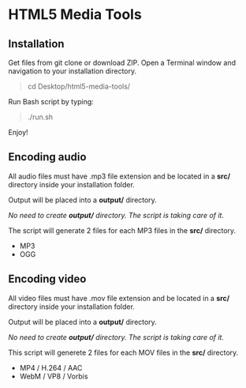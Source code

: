 HTML5 Media Tools
====================

Installation
---------------------
Get files from git clone or download ZIP.
Open a Terminal window and navigation to your installation directory.

> cd Desktop/html5-media-tools/

Run Bash script by typing:
> ./run.sh

Enjoy!

Encoding audio
---------------------
All audio files must have .mp3 file extension and be located in a **src/** directory inside your installation folder.

Output will be placed into a **output/** directory.

_No need to create **output/** directory. The script is taking care of it._

The script will generate 2 files for each MP3 files in the **src/** directory.
-   MP3
-   OGG


Encoding video
---------------------
All video files must have .mov file extension and be located in a **src/** directory inside your installation folder.

Output will be placed into a **output/** directory.

_No need to create **output/** directory. The script is taking care of it._

This script will generete 2 files for each MOV files in the **src/** directory.
-   MP4 / H.264 / AAC
-   WebM / VP8 / Vorbis
